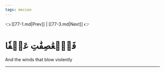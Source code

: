 ```yaml
---
tags: meccan
---
```


👈 [[77-1.md|Prev]] | [[77-3.md|Next]] 👉

# فَٱلۡعَٰصِفَٰتِ عَصۡفٗا

And the winds that blow violently

---

